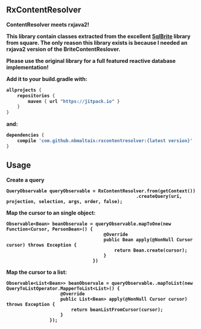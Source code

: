 RxContentResolver
-----------------

<b>ContentResolver meets rxjava2!

This library contain classes extracted from the excellent [SqlBrite](https://github.com/square/sqlbrite) library from square.
The only reason this library exists is because I needed an rxjava2 version of the BriteContentReslover.

Please use the original library for a full featured reactive database implementation!

Add it to your build.gradle with:
```gradle
allprojects {
    repositories {
        maven { url "https://jitpack.io" }
    }
}
```
and:

```gradle
dependencies {
    compile 'com.github.nbmaltais:rxcontentresolver:{latest version}'
}
```

## Usage

Create a query
```
QueryObservable queryObservable = RxContentResolver.from(getContext())
                                                .createQuery(uri, projection, selection, args, order, false);
```

Map the cursor to an single object:

```
Observable<Bean> beanObservale = queryObservable.mapToOne(new Function<Cursor, PersonBean>() {
                                    @Override
                                    public Bean apply(@NonNull Cursor cursor) throws Exception {
                                        return Bean.create(cursor);
                                    }
                                })
```

Map the cursor to a list:

```
Observable<List<Bean>> beanObservale = queryObservable..mapToList(new QueryToListOperator.MapperToList<List>() {
                    @Override
                    public List<Bean> apply(@NonNull Cursor cursor) throws Exception {
                        return beanListFromCursor(cursor);
                    }
                });
```
